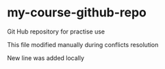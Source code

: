 # my-course-github-repo
Git Hub repository for practise use

This file modified manually during conflicts resolution

New line was added locally

